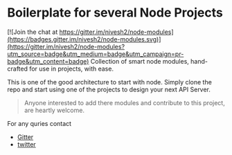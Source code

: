 # Boilerplate for several Node Projects

[![Join the chat at https://gitter.im/nivesh2/node-modules](https://badges.gitter.im/nivesh2/node-modules.svg)](https://gitter.im/nivesh2/node-modules?utm_source=badge&utm_medium=badge&utm_campaign=pr-badge&utm_content=badge)
Collection of smart node modules, hand-crafted for use in projects, with ease.

This is one of the good architecture to start with node.
Simply clone the repo and start using one of the projects to design your next API Server.


>Anyone interested to add there modules and contribute to this project, are heartly welcome.

For any quries contact
- [Gitter](https://gitter.im/nivesh2/node-modules)
- [twitter](https://twitter.com/nivesh002)
